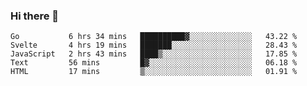 ### Hi there 👋

<!--
**KLXLjun/KLXLjun** is a ✨ _special_ ✨ repository because its `README.md` (this file) appears on your GitHub profile.

Here are some ideas to get you started:

- 🔭 I’m currently working on ...
- 🌱 I’m currently learning ...
- 👯 I’m looking to collaborate on ...
- 🤔 I’m looking for help with ...
- 💬 Ask me about ...
- 📫 How to reach me: ...
- 😄 Pronouns: ...
- ⚡ Fun fact: ...
-->

<!--START_SECTION:waka-->
```text
Go           6 hrs 34 mins   ██████████▓░░░░░░░░░░░░░░   43.22 % 
Svelte       4 hrs 19 mins   ███████░░░░░░░░░░░░░░░░░░   28.43 % 
JavaScript   2 hrs 43 mins   ████▒░░░░░░░░░░░░░░░░░░░░   17.85 % 
Text         56 mins         █▓░░░░░░░░░░░░░░░░░░░░░░░   06.18 % 
HTML         17 mins         ▒░░░░░░░░░░░░░░░░░░░░░░░░   01.91 % 
```
<!--END_SECTION:waka-->
